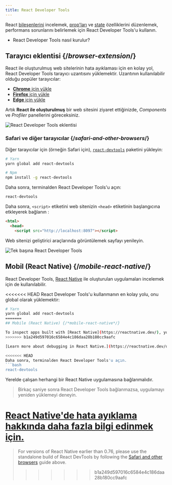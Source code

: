 ```yaml
---
title: React Developer Tools
---
```


<Intro>

React [bileşenlerini](/learn/your-first-component) incelemek, [prop'ları](/learn/passing-props-to-a-component) ve [state](/learn/state-a-components-memory) özelliklerini düzenlemek, performans sorunlarını belirlemek için React Developer Tools'u kullanın.

</Intro>

<YouWillLearn>

* React Developer Tools nasıl kurulur?

</YouWillLearn>

## Tarayıcı eklentisi {/*browser-extension*/}

React ile oluşturulmuş web sitelerinin hata ayıklaması için en kolay yol, React Developer Tools tarayıcı uzantısını yüklemektir. Uzantının kullanılabilir olduğu popüler tarayıcılar:

* [**Chrome** için yükle](https://chrome.google.com/webstore/detail/react-developer-tools/fmkadmapgofadopljbjfkapdkoienihi?hl=en)
* [**Firefox** için yükle](https://addons.mozilla.org/en-US/firefox/addon/react-devtools/)
* [**Edge** için yükle](https://microsoftedge.microsoft.com/addons/detail/react-developer-tools/gpphkfbcpidddadnkolkpfckpihlkkil)

Artık **React ile oluşturulmuş** bir web sitesini ziyaret ettiğinizde, _Components_ ve _Profiler_ panellerini göreceksiniz.

![React Developer Tools eklentisi](/images/docs/react-devtools-extension.png)

### Safari ve diğer tarayıcılar {/*safari-and-other-browsers*/}
Diğer tarayıcılar için (örneğin Safari için), [`react-devtools`](https://www.npmjs.com/package/react-devtools) paketini yükleyin:

```bash
# Yarn
yarn global add react-devtools

# Npm
npm install -g react-devtools
```

Daha sonra, terminalden React Developer Tools'u açın:
```bash
react-devtools
```

Daha sonra, `<script>` etiketini web sitenizin `<head>` etiketinin başlangıcına etkleyerek bağlanın :
```html {3}
<html>
  <head>
    <script src="http://localhost:8097"></script>
```
Web sitenizi geliştirici araçlarında görüntülemek sayfayı yenileyin.

![Tek başına React Developer Tools](/images/docs/react-devtools-standalone.png)

## Mobil (React Native) {/*mobile-react-native*/}
React Developer Tools, [React Native](https://reactnative.dev/) ile oluşturulan uygulamaları incelemek için de kullanılabilir.

<<<<<<< HEAD
React Developer Tools'u kullanmanın en kolay yolu, onu global olarak yüklemektir:
```bash
# Yarn
yarn global add react-devtools
=======
## Mobile (React Native) {/*mobile-react-native*/}

To inspect apps built with [React Native](https://reactnative.dev/), you can use [React Native DevTools](https://reactnative.dev/docs/react-native-devtools), the built-in debugger that deeply integrates React Developer Tools. All features work identically to the browser extension, including native element highlighting and selection.
>>>>>>> b1a249d597016c6584e4c186daa28b180cc9aafc

[Learn more about debugging in React Native.](https://reactnative.dev/docs/debugging)

<<<<<<< HEAD
Daha sonra, terminalden React Developer Tools'u açın.
```bash
react-devtools
```

Yerelde çalışan herhangi bir React Native uygulamasına bağlanmalıdır.

> Birkaç saniye sonra React Developer Tools bağlanmazsa, uygulamayı yeniden yüklemeyi deneyin.

[React Native'de hata ayıklama hakkında daha fazla bilgi edinmek için.](https://reactnative.dev/docs/debugging)
=======
> For versions of React Native earlier than 0.76, please use the standalone build of React DevTools by following the [Safari and other browsers](#safari-and-other-browsers) guide above.
>>>>>>> b1a249d597016c6584e4c186daa28b180cc9aafc
